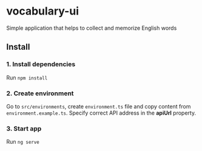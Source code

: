 # vocabulary-ui

Simple application that helps to collect and memorize English words

## Install

### 1. Install dependencies
Run `npm install`

### 2. Create environment
Go to `src/environments`, create `environment.ts` file and copy content from `environment.example.ts`. Specify correct API address in the **apiUrl** property.

### 3. Start app
Run `ng serve`
